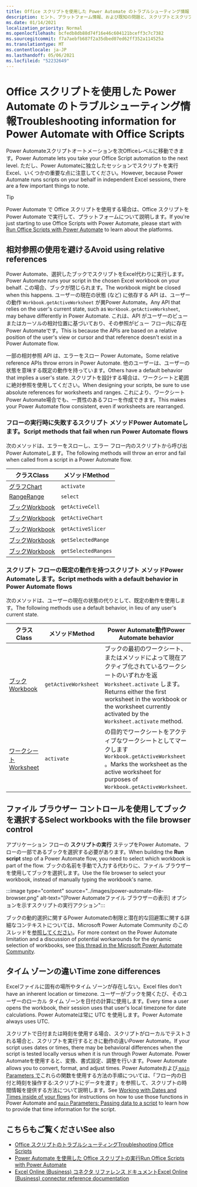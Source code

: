 ```yaml
---
title: Office スクリプトを使用した Power Automate のトラブルシューティング情報
description: ヒント、プラットフォーム情報、および既知の問題と、スクリプトとスクリプトのOffice統合Power Automate。
ms.date: 01/14/2021
localization_priority: Normal
ms.openlocfilehash: bcfedb8db88d74f16e46c604121bceff3c7c7382
ms.sourcegitcommit: f7a7aebfb687f2a35dbed07ed62ff352a114525a
ms.translationtype: MT
ms.contentlocale: ja-JP
ms.lasthandoff: 05/06/2021
ms.locfileid: "52232649"
---
```

# <a name="troubleshooting-information-for-power-automate-with-office-scripts"></a><span data-ttu-id="946f5-103">Office スクリプトを使用した Power Automate のトラブルシューティング情報</span><span class="sxs-lookup"><span data-stu-id="946f5-103">Troubleshooting information for Power Automate with Office Scripts</span></span>

<span data-ttu-id="946f5-104">Power Automateスクリプトオートメーションを次Officeレベルに移動できます。</span><span class="sxs-lookup"><span data-stu-id="946f5-104">Power Automate lets you take your Office Script automation to the next level.</span></span> <span data-ttu-id="946f5-105">ただし、Power Automateに独立したセッションでスクリプトを実行Excel、いくつかの重要な点に注意してください。</span><span class="sxs-lookup"><span data-stu-id="946f5-105">However, because Power Automate runs scripts on your behalf in independent Excel sessions, there are a few important things to note.</span></span>

> [!TIP]
> <span data-ttu-id="946f5-106">Power Automate で Office スクリプトを使用する場合は、Office スクリプトを Power Automate で実行[](../develop/power-automate-integration.md)して、プラットフォームについて説明します。</span><span class="sxs-lookup"><span data-stu-id="946f5-106">If you're just starting to use Office Scripts with Power Automate, please start with [Run Office Scripts with Power Automate](../develop/power-automate-integration.md) to learn about the platforms.</span></span>

## <a name="avoid-using-relative-references"></a><span data-ttu-id="946f5-107">相対参照の使用を避ける</span><span class="sxs-lookup"><span data-stu-id="946f5-107">Avoid using relative references</span></span>

<span data-ttu-id="946f5-108">Power Automate、選択したブックでスクリプトをExcel代わりに実行します。</span><span class="sxs-lookup"><span data-stu-id="946f5-108">Power Automate runs your script in the chosen Excel workbook on your behalf.</span></span> <span data-ttu-id="946f5-109">この場合、ブックが閉じられます。</span><span class="sxs-lookup"><span data-stu-id="946f5-109">The workbook might be closed when this happens.</span></span> <span data-ttu-id="946f5-110">ユーザーの現在の状態 (など) に依存する API は、ユーザーの動作 `Workbook.getActiveWorksheet` が異Power Automate。</span><span class="sxs-lookup"><span data-stu-id="946f5-110">Any API that relies on the user's current state, such as `Workbook.getActiveWorksheet`, may behave differently in Power Automate.</span></span> <span data-ttu-id="946f5-111">これは、API がユーザーのビューまたはカーソルの相対位置に基づいており、その参照がビュー フロー内に存在Power Automateです。</span><span class="sxs-lookup"><span data-stu-id="946f5-111">This is because the APIs are based on a relative position of the user's view or cursor and that reference doesn't exist in a Power Automate flow.</span></span>

<span data-ttu-id="946f5-112">一部の相対参照 API は、エラーをスロー Power Automate。</span><span class="sxs-lookup"><span data-stu-id="946f5-112">Some relative reference APIs throw errors in Power Automate.</span></span> <span data-ttu-id="946f5-113">他のユーザーは、ユーザーの状態を意味する既定の動作を持っています。</span><span class="sxs-lookup"><span data-stu-id="946f5-113">Others have a default behavior that implies a user's state.</span></span> <span data-ttu-id="946f5-114">スクリプトを設計する場合は、ワークシートと範囲に絶対参照を使用してください。</span><span class="sxs-lookup"><span data-stu-id="946f5-114">When designing your scripts, be sure to use absolute references for worksheets and ranges.</span></span> <span data-ttu-id="946f5-115">これにより、ワークシートPower Automate場合でも、一貫性のあるフローを作成できます。</span><span class="sxs-lookup"><span data-stu-id="946f5-115">This makes your Power Automate flow consistent, even if worksheets are rearranged.</span></span>

### <a name="script-methods-that-fail-when-run-power-automate-flows"></a><span data-ttu-id="946f5-116">フローの実行時に失敗するスクリプト メソッドPower Automateします。</span><span class="sxs-lookup"><span data-stu-id="946f5-116">Script methods that fail when run Power Automate flows</span></span>

<span data-ttu-id="946f5-117">次のメソッドは、エラーをスローし、エラー フロー内のスクリプトから呼び出Power Automateします。</span><span class="sxs-lookup"><span data-stu-id="946f5-117">The following methods will throw an error and fail when called from a script in a Power Automate flow.</span></span>

| <span data-ttu-id="946f5-118">クラス</span><span class="sxs-lookup"><span data-stu-id="946f5-118">Class</span></span> | <span data-ttu-id="946f5-119">メソッド</span><span class="sxs-lookup"><span data-stu-id="946f5-119">Method</span></span> |
|--|--|
| [<span data-ttu-id="946f5-120">グラフ</span><span class="sxs-lookup"><span data-stu-id="946f5-120">Chart</span></span>](/javascript/api/office-scripts/excelscript/excelscript.chart) | `activate` |
| [<span data-ttu-id="946f5-121">Range</span><span class="sxs-lookup"><span data-stu-id="946f5-121">Range</span></span>](/javascript/api/office-scripts/excelscript/excelscript.range) | `select` |
| [<span data-ttu-id="946f5-122">ブック</span><span class="sxs-lookup"><span data-stu-id="946f5-122">Workbook</span></span>](/javascript/api/office-scripts/excelscript/excelscript.workbook) | `getActiveCell` |
| [<span data-ttu-id="946f5-123">ブック</span><span class="sxs-lookup"><span data-stu-id="946f5-123">Workbook</span></span>](/javascript/api/office-scripts/excelscript/excelscript.workbook) | `getActiveChart` |
| [<span data-ttu-id="946f5-124">ブック</span><span class="sxs-lookup"><span data-stu-id="946f5-124">Workbook</span></span>](/javascript/api/office-scripts/excelscript/excelscript.workbook) | `getActiveSlicer` |
| [<span data-ttu-id="946f5-125">ブック</span><span class="sxs-lookup"><span data-stu-id="946f5-125">Workbook</span></span>](/javascript/api/office-scripts/excelscript/excelscript.workbook) | `getSelectedRange` |
| [<span data-ttu-id="946f5-126">ブック</span><span class="sxs-lookup"><span data-stu-id="946f5-126">Workbook</span></span>](/javascript/api/office-scripts/excelscript/excelscript.workbook) | `getSelectedRanges` |

### <a name="script-methods-with-a-default-behavior-in-power-automate-flows"></a><span data-ttu-id="946f5-127">スクリプト フローの既定の動作を持つスクリプト メソッドPower Automateします。</span><span class="sxs-lookup"><span data-stu-id="946f5-127">Script methods with a default behavior in Power Automate flows</span></span>

<span data-ttu-id="946f5-128">次のメソッドは、ユーザーの現在の状態の代りとして、既定の動作を使用します。</span><span class="sxs-lookup"><span data-stu-id="946f5-128">The following methods use a default behavior, in lieu of any user's current state.</span></span>

| <span data-ttu-id="946f5-129">クラス</span><span class="sxs-lookup"><span data-stu-id="946f5-129">Class</span></span> | <span data-ttu-id="946f5-130">メソッド</span><span class="sxs-lookup"><span data-stu-id="946f5-130">Method</span></span> | <span data-ttu-id="946f5-131">Power Automate動作</span><span class="sxs-lookup"><span data-stu-id="946f5-131">Power Automate behavior</span></span> |
|--|--|--|
| [<span data-ttu-id="946f5-132">ブック</span><span class="sxs-lookup"><span data-stu-id="946f5-132">Workbook</span></span>](/javascript/api/office-scripts/excelscript/excelscript.workbook) | `getActiveWorksheet` | <span data-ttu-id="946f5-133">ブックの最初のワークシート、またはメソッドによって現在アクティブ化されているワークシートのいずれかを返 `Worksheet.activate` します。</span><span class="sxs-lookup"><span data-stu-id="946f5-133">Returns either the first worksheet in the workbook or the worksheet currently activated by the `Worksheet.activate` method.</span></span> |
| [<span data-ttu-id="946f5-134">ワークシート</span><span class="sxs-lookup"><span data-stu-id="946f5-134">Worksheet</span></span>](/javascript/api/office-scripts/excelscript/excelscript.worksheet) | `activate` | <span data-ttu-id="946f5-135">の目的でワークシートをアクティブなワークシートとしてマークします `Workbook.getActiveWorksheet` 。</span><span class="sxs-lookup"><span data-stu-id="946f5-135">Marks the worksheet as the active worksheet for purposes of `Workbook.getActiveWorksheet`.</span></span> |

## <a name="select-workbooks-with-the-file-browser-control"></a><span data-ttu-id="946f5-136">ファイル ブラウザー コントロールを使用してブックを選択する</span><span class="sxs-lookup"><span data-stu-id="946f5-136">Select workbooks with the file browser control</span></span>

<span data-ttu-id="946f5-137">アプリケーション フローの **スクリプトの実行** ステップをPower Automate、フローの一部であるブックを選択する必要があります。</span><span class="sxs-lookup"><span data-stu-id="946f5-137">When building the **Run script** step of a Power Automate flow, you need to select which workbook is part of the flow.</span></span> <span data-ttu-id="946f5-138">ブックの名前を手動で入力する代わりに、ファイル ブラウザーを使用してブックを選択します。</span><span class="sxs-lookup"><span data-stu-id="946f5-138">Use the file browser to select your workbook, instead of manually typing the workbook's name.</span></span>

:::image type="content" source="../images/power-automate-file-browser.png" alt-text="[Power Automateファイル ブラウザーの表示] オプションを示すスクリプトの実行アクション":::

<span data-ttu-id="946f5-140">ブックの動的選択に関するPower Automateの制限と潜在的な回避策に関する詳細なコンテキストについては、Microsoft Power Automate Community のこのスレッドを[参照してください](https://powerusers.microsoft.com/t5/Power-Automate-Ideas/Allow-for-dynamic-quot-file-quot-value-for-excel-quot-get-a-row/idi-p/103091#)。</span><span class="sxs-lookup"><span data-stu-id="946f5-140">For more context on the Power Automate limitation and a discussion of potential workarounds for the dynamic selection of workbooks, see [this thread in the Microsoft Power Automate Community](https://powerusers.microsoft.com/t5/Power-Automate-Ideas/Allow-for-dynamic-quot-file-quot-value-for-excel-quot-get-a-row/idi-p/103091#).</span></span>

## <a name="time-zone-differences"></a><span data-ttu-id="946f5-141">タイム ゾーンの違い</span><span class="sxs-lookup"><span data-stu-id="946f5-141">Time zone differences</span></span>

<span data-ttu-id="946f5-142">Excelファイルに固有の場所やタイム ゾーンが存在しない。</span><span class="sxs-lookup"><span data-stu-id="946f5-142">Excel files don't have an inherent location or timezone.</span></span> <span data-ttu-id="946f5-143">ユーザーがブックを開くたび、そのユーザーのローカル タイム ゾーンを日付の計算に使用します。</span><span class="sxs-lookup"><span data-stu-id="946f5-143">Every time a user opens the workbook, their session uses that user's local timezone for date calculations.</span></span> <span data-ttu-id="946f5-144">Power Automateは常に UTC を使用します。</span><span class="sxs-lookup"><span data-stu-id="946f5-144">Power Automate always uses UTC.</span></span>

<span data-ttu-id="946f5-145">スクリプトで日付または時刻を使用する場合、スクリプトがローカルでテストされる場合と、スクリプトを実行するときに動作の違いPower Automate。</span><span class="sxs-lookup"><span data-stu-id="946f5-145">If your script uses dates or times, there may be behavioral differences when the script is tested locally versus when it is run through Power Automate.</span></span> <span data-ttu-id="946f5-146">Power Automateを使用すると、変換、書式設定、調整を行います。</span><span class="sxs-lookup"><span data-stu-id="946f5-146">Power Automate allows you to convert, format, and adjust times.</span></span> <span data-ttu-id="946f5-147">Power Automate[](https://flow.microsoft.com/blog/working-with-dates-and-times/)および[ `main` Parameters で](../develop/power-automate-integration.md#main-parameters-passing-data-to-a-script)これらの関数を使用する方法の手順については、「フロー内の日付と時刻を操作する:スクリプトにデータを渡す」を参照して、スクリプトの時間情報を提供する方法について説明します。</span><span class="sxs-lookup"><span data-stu-id="946f5-147">See [Working with Dates and Times inside of your flows](https://flow.microsoft.com/blog/working-with-dates-and-times/) for instructions on how to use those functions in Power Automate and [`main` Parameters: Passing data to a script](../develop/power-automate-integration.md#main-parameters-passing-data-to-a-script) to learn how to provide that time information for the script.</span></span>

## <a name="see-also"></a><span data-ttu-id="946f5-148">こちらもご覧ください</span><span class="sxs-lookup"><span data-stu-id="946f5-148">See also</span></span>

- [<span data-ttu-id="946f5-149">Office スクリプトのトラブルシューティング</span><span class="sxs-lookup"><span data-stu-id="946f5-149">Troubleshooting Office Scripts</span></span>](troubleshooting.md)
- [<span data-ttu-id="946f5-150">Power Automate を使用した Office スクリプトの実行</span><span class="sxs-lookup"><span data-stu-id="946f5-150">Run Office Scripts with Power Automate</span></span>](../develop/power-automate-integration.md)
- [<span data-ttu-id="946f5-151">Excel Online (Business) コネクタ リファレンス ドキュメント</span><span class="sxs-lookup"><span data-stu-id="946f5-151">Excel Online (Business) connector reference documentation</span></span>](/connectors/excelonlinebusiness/)
